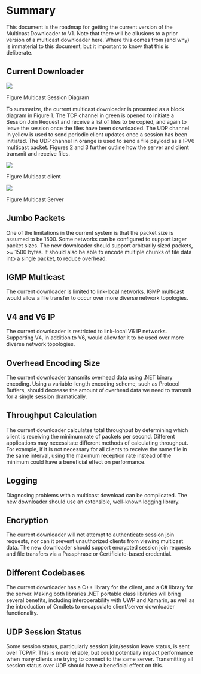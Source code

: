 Summary
=======

This document is the roadmap for getting the current version of the
Multicast Downloader to V1. Note that there will be allusions to a prior
version of a multicast downloader here. Where this comes from (and why)
is immaterial to this document, but it important to know that this is
deliberate.

Current Downloader
------------------

![](roadmap_media/media/image1.emf)

Figure Multicast Session Diagram

To summarize, the current multicast downloader is presented as a block
diagram in Figure 1. The TCP channel in green is opened to initiate a
Session Join Request and receive a list of files to be copied, and again
to leave the session once the files have been downloaded. The UDP
channel in yellow is used to send periodic client updates once a session
has been initiated. The UDP channel in orange is used to send a file
payload as a IPV6 multicast packet. Figures 2 and 3 further outline how
the server and client transmit and receive files.

![](roadmap_media/media/image2.emf)

Figure Multicast client

![](roadmap_media/media/image3.emf)

Figure Multicast Server

Jumbo Packets
-------------

One of the limitations in the current system is that the packet size is
assumed to be 1500. Some networks can be configured to support larger
packet sizes. The new downloader should support arbitrarily sized
packets, &gt;= 1500 bytes. It should also be able to encode multiple
chunks of file data into a single packet, to reduce overhead.

IGMP Multicast
--------------

The current downloader is limited to link-local networks. IGMP multicast
would allow a file transfer to occur over more diverse network
topologies.

V4 and V6 IP
------------

The current downloader is restricted to link-local V6 IP networks.
Supporting V4, in addition to V6, would allow for it to be used over
more diverse network topologies.

Overhead Encoding Size
----------------------

The current downloader transmits overhead data using .NET binary
encoding. Using a variable-length encoding scheme, such as Protocol
Buffers, should decrease the amount of overhead data we need to transmit
for a single session dramatically.

Throughput Calculation
----------------------

The current downloader calculates total throughput by determining which
client is receiving the minimum rate of packets per second. Different
applications may necessitate different methods of calculating
throughput. For example, if it is not necessary for all clients to
receive the same file in the same interval, using the maximum reception
rate instead of the minimum could have a beneficial effect on
performance.

Logging
-------

Diagnosing problems with a multicast download can be complicated. The
new downloader should use an extensible, well-known logging library.

Encryption
----------

The current downloader will not attempt to authenticate session join
requests, nor can it prevent unauthorized clients from viewing multicast
data. The new downloader should support encrypted session join requests
and file transfers via a Passphrase or Certificiate-based credential.

Different Codebases
-------------------

The current downloader has a C++ library for the client, and a C\#
library for the server. Making both libraries .NET portable class
libraries will bring several benefits, including interoperability with
UWP and Xamarin, as well as the introduction of Cmdlets to encapsulate
client/server downloader functionality.

UDP Session Status
------------------

Some session status, particularly session join/session leave status, is
sent over TCP/IP. This is more reliable, but could potentially impact
performance when many clients are trying to connect to the same server.
Transmitting all session status over UDP should have a beneficial effect
on this.
